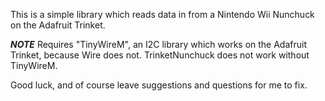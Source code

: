 This is a simple library which reads data in from a Nintendo Wii Nunchuck on the Adafruit Trinket.

***NOTE***
Requires "TinyWireM", an I2C library which works on the Adafruit Trinket, because Wire does not.  TrinketNunchuck does not work without TinyWireM.


Good luck, and of course leave suggestions and questions for me to fix.
